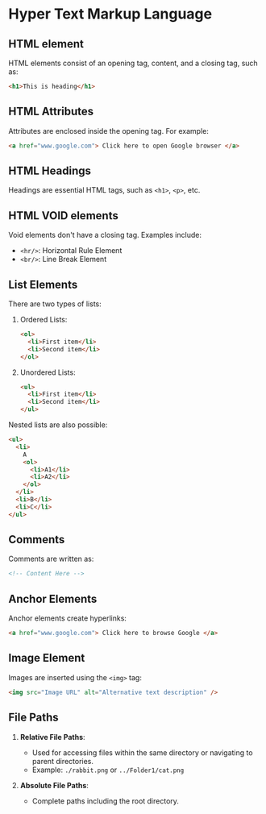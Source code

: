 # Hyper Text Markup Language

## HTML element
HTML elements consist of an opening tag, content, and a closing tag, such as:

```html
<h1>This is heading</h1>
```

## HTML Attributes

Attributes are enclosed inside the opening tag. For example:

```html
<a href="www.google.com"> Click here to open Google browser </a>
```

## HTML Headings

Headings are essential HTML tags, such as `<h1>`, `<p>`, etc.

## HTML VOID elements

Void elements don't have a closing tag. Examples include:

- `<hr/>`: Horizontal Rule Element
- `<br/>`: Line Break Element

## List Elements

There are two types of lists:

1. Ordered Lists:

   ```html
   <ol>
     <li>First item</li>
     <li>Second item</li>
   </ol>
   ```

2. Unordered Lists:
   ```html
   <ul>
     <li>First item</li>
     <li>Second item</li>
   </ul>
   ```

Nested lists are also possible:

```html
<ul>
  <li>
    A
    <ol>
      <li>A1</li>
      <li>A2</li>
    </ol>
  </li>
  <li>B</li>
  <li>C</li>
</ul>
```

## Comments

Comments are written as:

```html
<!-- Content Here -->
```

## Anchor Elements

Anchor elements create hyperlinks:

```html
<a href="www.google.com"> Click here to browse Google </a>
```

## Image Element

Images are inserted using the `<img>` tag:

```html
<img src="Image URL" alt="Alternative text description" />
```

## File Paths

1. **Relative File Paths**:

   - Used for accessing files within the same directory or navigating to parent directories.
   - Example: `./rabbit.png` or `../Folder1/cat.png`

2. **Absolute File Paths**:
   - Complete paths including the root directory.
